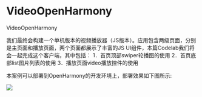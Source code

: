 # VideoOpenHarmony

VideoOpenHarmony

我们最终会构建一个单机版本的视频播放器（JS版本）。应用包含两级页面，分别是主页面和播放页面，两个页面都展示了丰富的JS UI组件，本篇Codelab我们将会一起完成这个客户端，其中包括：
1．首页顶部swiper轮播图的使用
2．首页底部list图片列表的使用
3．播放页面video播放控件的使用

本案例可以部署到OpenHarmony的开发环境上，部署效果如下图所示:

![](screenshots/device/videoPlayer.png)